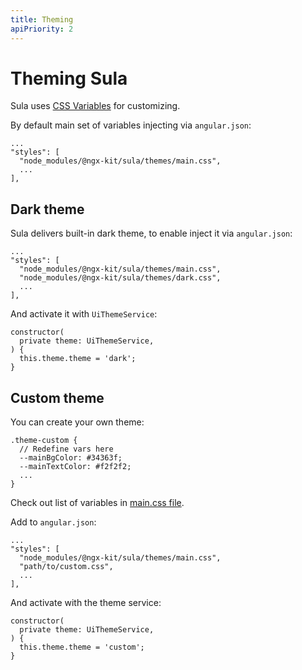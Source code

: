 ```yaml
---
title: Theming
apiPriority: 2
---
```


# Theming Sula

Sula uses [CSS Variables](https://developer.mozilla.org/en-US/docs/Web/CSS/Using_CSS_variables) for customizing.

By default main set of variables injecting via `angular.json`:

```
...
"styles": [
  "node_modules/@ngx-kit/sula/themes/main.css",
  ...
],
``` 


## Dark theme

Sula delivers built-in dark theme, to enable inject it via `angular.json`:

```
...
"styles": [
  "node_modules/@ngx-kit/sula/themes/main.css",
  "node_modules/@ngx-kit/sula/themes/dark.css",
  ...
],
```

And activate it with `UiThemeService`:

```
constructor(
  private theme: UiThemeService,
) {
  this.theme.theme = 'dark';
}
```


## Custom theme

You can create your own theme:

```
.theme-custom {
  // Redefine vars here
  --mainBgColor: #34363f;
  --mainTextColor: #f2f2f2;
  ...
}
```

Check out list of variables in [main.css file](https://github.com/ngx-kit/sula/blob/master/projects/ui/src/themes/main.css).  

Add to `angular.json`:

```
...
"styles": [
  "node_modules/@ngx-kit/sula/themes/main.css",
  "path/to/custom.css",
  ...
],
```

And activate with the theme service:

```
constructor(
  private theme: UiThemeService,
) {
  this.theme.theme = 'custom';
}
```
